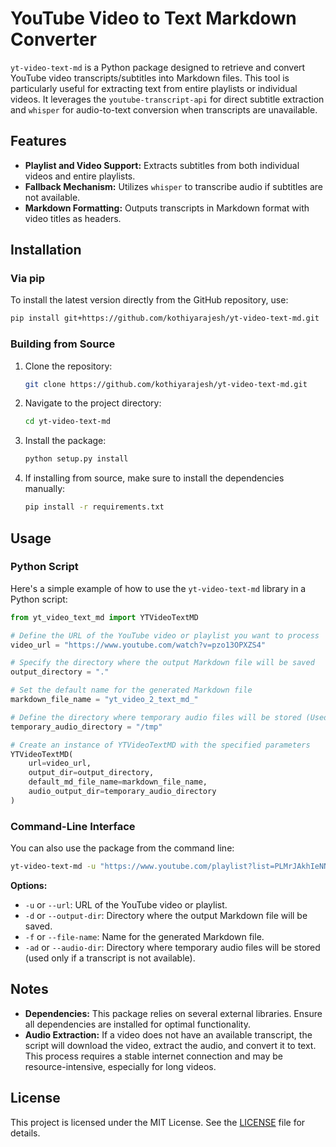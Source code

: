 
# YouTube Video to Text Markdown Converter

`yt-video-text-md` is a Python package designed to retrieve and convert YouTube video transcripts/subtitles into Markdown files. This tool is particularly useful for extracting text from entire playlists or individual videos. It leverages the `youtube-transcript-api` for direct subtitle extraction and `whisper` for audio-to-text conversion when transcripts are unavailable.

## Features

- **Playlist and Video Support:** Extracts subtitles from both individual videos and entire playlists.
- **Fallback Mechanism:** Utilizes `whisper` to transcribe audio if subtitles are not available.
- **Markdown Formatting:** Outputs transcripts in Markdown format with video titles as headers.

## Installation

### Via pip

To install the latest version directly from the GitHub repository, use:

```bash
pip install git+https://github.com/kothiyarajesh/yt-video-text-md.git
```

### Building from Source

1. Clone the repository:

    ```bash
    git clone https://github.com/kothiyarajesh/yt-video-text-md.git
    ```

2. Navigate to the project directory:

    ```bash
    cd yt-video-text-md
    ```

3. Install the package:

    ```bash
    python setup.py install
    ```

4. If installing from source, make sure to install the dependencies manually:

    ```bash
    pip install -r requirements.txt
    ```

## Usage

### Python Script

Here's a simple example of how to use the `yt-video-text-md` library in a Python script:

```python
from yt_video_text_md import YTVideoTextMD

# Define the URL of the YouTube video or playlist you want to process
video_url = "https://www.youtube.com/watch?v=pzo13OPXZS4"

# Specify the directory where the output Markdown file will be saved
output_directory = "."

# Set the default name for the generated Markdown file
markdown_file_name = "yt_video_2_text_md_"

# Define the directory where temporary audio files will be stored (Used only if a transcript is not available)
temporary_audio_directory = "/tmp"

# Create an instance of YTVideoTextMD with the specified parameters
YTVideoTextMD(
    url=video_url,
    output_dir=output_directory,
    default_md_file_name=markdown_file_name,
    audio_output_dir=temporary_audio_directory
)
```

### Command-Line Interface

You can also use the package from the command line:

```bash
yt-video-text-md -u "https://www.youtube.com/playlist?list=PLMrJAkhIeNNQV7wi9r7Kut8liLFMWQOXn" -d "." -f "playlist_video_" -ad "/tmp"
```

**Options:**
- `-u` or `--url`: URL of the YouTube video or playlist.
- `-d` or `--output-dir`: Directory where the output Markdown file will be saved.
- `-f` or `--file-name`: Name for the generated Markdown file.
- `-ad` or `--audio-dir`: Directory where temporary audio files will be stored (used only if a transcript is not available).

## Notes

- **Dependencies:** This package relies on several external libraries. Ensure all dependencies are installed for optimal functionality.
- **Audio Extraction:** If a video does not have an available transcript, the script will download the video, extract the audio, and convert it to text. This process requires a stable internet connection and may be resource-intensive, especially for long videos.

## License

This project is licensed under the MIT License. See the [LICENSE](LICENSE) file for details.
